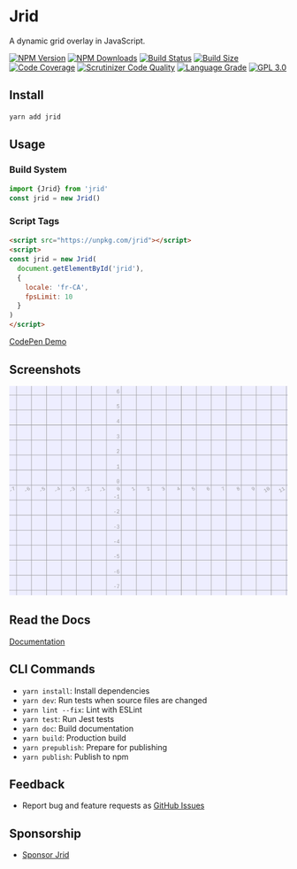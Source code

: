 # Jrid

A dynamic grid overlay in JavaScript.

[![NPM Version][npm-image]][npm-url]
[![NPM Downloads][downloads-image]][downloads-url]
[![Build Status][build-image]][build-url]
[![Build Size][size-image]][size-url]
[![Code Coverage][coverage-image]][coverage-url]
[![Scrutinizer Code Quality][scrutinizer-image]][scrutinizer-url]
[![Language Grade][lgtm-image]][lgtm-url]
[![GPL 3.0][license-image]](LICENSE)

## Install

```bash
yarn add jrid
```

## Usage

### Build System

```typescript
import {Jrid} from 'jrid'
const jrid = new Jrid()
```

### Script Tags

```html
<script src="https://unpkg.com/jrid"></script>
<script>
const jrid = new Jrid(
  document.getElementById('jrid'),
  {
    locale: 'fr-CA',
    fpsLimit: 10
  }
)
</script>
```

[CodePen Demo](https://codepen.io/acerix/pen/ZEyxZvM?editors=0010)

## Screenshots

![Screenshot of basic demo](./screenshot.png?raw=true "Screenshot of basic demo")

## Read the Docs

[Documentation](https://acerix.github.io/jrid/)

## CLI Commands

*   `yarn install`: Install dependencies
*   `yarn dev`: Run tests when source files are changed
*   `yarn lint --fix`: Lint with ESLint
*   `yarn test`: Run Jest tests
*   `yarn doc`: Build documentation
*   `yarn build`: Production build
*   `yarn prepublish`: Prepare for publishing
*   `yarn publish`: Publish to npm

## Feedback

* Report bug and feature requests as [GitHub Issues](https://github.com/acerix/jrid/issues)

## Sponsorship

* [Sponsor Jrid](https://github.com/sponsors/acerix)

[npm-image]: https://img.shields.io/npm/v/jrid.svg
[npm-url]: https://npmjs.org/package/jrid
[downloads-image]: https://img.shields.io/npm/dm/jrid.svg
[downloads-url]: https://npmjs.org/package/jrid
[build-image]: https://github.com/acerix/jrid/workflows/Test/badge.svg
[build-url]: https://github.com/acerix/jrid/actions?query=workflow%2ATest
[size-image]: https://badgen.net/bundlephobia/min/jrid
[size-url]: https://bundlephobia.com/result?p=jrid
[coverage-image]: https://scrutinizer-ci.com/g/acerix/jrid/badges/coverage.png?b=main
[coverage-url]: https://scrutinizer-ci.com/g/acerix/jrid/?branch=main
[scrutinizer-image]: https://scrutinizer-ci.com/g/acerix/jrid/badges/quality-score.png?b=main
[scrutinizer-url]: https://scrutinizer-ci.com/g/acerix/jrid/?branch=main
[lgtm-image]: https://img.shields.io/lgtm/alerts/g/acerix/jrid.svg
[lgtm-url]: https://lgtm.com/projects/g/acerix/jrid/
[license-image]: https://img.shields.io/npm/l/jrid.svg

